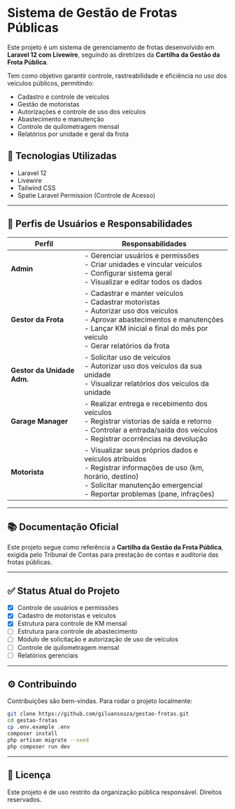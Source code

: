 
# Sistema de Gestão de Frotas Públicas

Este projeto é um sistema de gerenciamento de frotas desenvolvido em **Laravel 12 com Livewire**, seguindo as diretrizes da **Cartilha da Gestão da Frota Pública**.

Tem como objetivo garantir controle, rastreabilidade e eficiência no uso dos veículos públicos, permitindo:

- Cadastro e controle de veículos
- Gestão de motoristas
- Autorizações e controle de uso dos veículos
- Abastecimento e manutenção
- Controle de quilometragem mensal
- Relatórios por unidade e geral da frota

## 🧩 Tecnologias Utilizadas

- Laravel 12
- Livewire
- Tailwind CSS
- Spatie Laravel Permission (Controle de Acesso)

---

## 👥 Perfis de Usuários e Responsabilidades

| Perfil                      | Responsabilidades                                                                                  |
|----------------------------|-----------------------------------------------------------------------------------------------------|
| **Admin**                  | - Gerenciar usuários e permissões<br>- Criar unidades e vincular veículos<br>- Configurar sistema geral<br>- Visualizar e editar todos os dados |
| **Gestor da Frota**        | - Cadastrar e manter veículos<br>- Cadastrar motoristas<br>- Autorizar uso dos veículos<br>- Aprovar abastecimentos e manutenções<br>- Lançar KM inicial e final do mês por veículo<br>- Gerar relatórios da frota |
| **Gestor da Unidade Adm.** | - Solicitar uso de veículos<br>- Autorizar uso dos veículos da sua unidade<br>- Visualizar relatórios dos veículos da unidade |
| **Garage Manager**         | - Realizar entrega e recebimento dos veículos<br>- Registrar vistorias de saída e retorno<br>- Controlar a entrada/saída dos veículos<br>- Registrar ocorrências na devolução |
| **Motorista**              | - Visualizar seus próprios dados e veículos atribuídos<br>- Registrar informações de uso (km, horário, destino)<br>- Solicitar manutenção emergencial<br>- Reportar problemas (pane, infrações) |

---

## 📚 Documentação Oficial

Este projeto segue como referência a **Cartilha da Gestão da Frota Pública**, exigida pelo Tribunal de Contas para prestação de contas e auditoria das frotas públicas.

---

## ✅ Status Atual do Projeto

- [x] Controle de usuários e permissões
- [x] Cadastro de motoristas e veículos
- [x] Estrutura para controle de KM mensal
- [ ] Estrutura para controle de abastecimento
- [ ] Módulo de solicitação e autorização de uso de veículos
- [ ] Controle de quilometragem mensal
- [ ] Relatórios gerenciais

---

## ⚙️ Contribuindo

Contribuições são bem-vindas. Para rodar o projeto localmente:

```bash
git clone https://github.com/giluansouza/gestao-frotas.git
cd gestao-frotas
cp .env.example .env
composer install
php artisan migrate --seed
php composer run dev
```

---

## 📄 Licença

Este projeto é de uso restrito da organização pública responsável. Direitos reservados.
